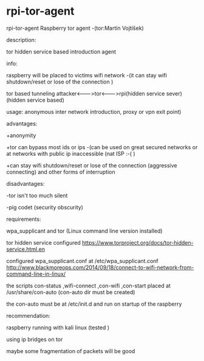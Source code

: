 # rpi-tor-agent
rpi-tor-agent
Raspberry tor agent -(tor:Martin Vojtíšek)



description:

tor hidden service based introduction agent




info:

raspberry will be placed to victims wifi network -(it can stay wifi shutdown/reset or lose of the connection )

tor based tunneling attacker<--->tor<--->rpi(hidden service  sever) (hidden service based)



usage:
anonymous inter network introduction, proxy or vpn exit point)



advantages:

+anonymity 

+tor can bypass most ids or ips -(can be used on great secured networks or at  networks with public ip inaccessible (nat ISP :-(  ) 

+can stay wifi shutdown/reset or lose of the connection (aggressive connecting) and other forms of interruption




disadvantages:

-tor isn't too much silent

-pig codet (security obscurity) 




requirements:

wpa_supplicant and tor (Linux command line version installed)

tor hidden service configured https://www.torproject.org/docs/tor-hidden-service.html.en

configured wpa_supplicant.conf at /etc/wpa_supplicant.conf http://www.blackmoreops.com/2014/09/18/connect-to-wifi-network-from-command-line-in-linux/

the scripts con-status ,wifi-connect ,con-wifi ,con-start placed at /usr/share/con-auto (con-auto dir must be created)

the con-auto must be at /etc/init.d and run on startup of the raspberry





recommendation:

raspberry running with kali linux (tested )

using ip bridges on tor

maybe some fragmentation of packets will be good


